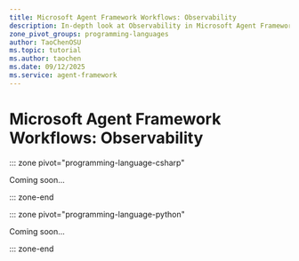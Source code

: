 ```yaml
---
title: Microsoft Agent Framework Workflows: Observability
description: In-depth look at Observability in Microsoft Agent Framework Workflows.
zone_pivot_groups: programming-languages
author: TaoChenOSU
ms.topic: tutorial
ms.author: taochen
ms.date: 09/12/2025
ms.service: agent-framework
---
```


# Microsoft Agent Framework Workflows: Observability

::: zone pivot="programming-language-csharp"

Coming soon...

::: zone-end

::: zone pivot="programming-language-python"

Coming soon...

::: zone-end
